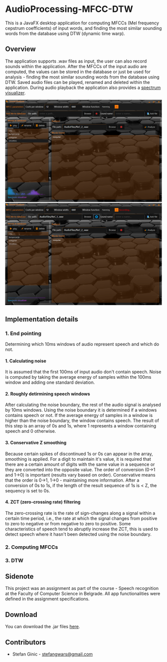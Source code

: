 # AudioProcessing-MFCC-DTW
This is a JavaFX desktop application for computing MFCCs (Mel frequency cepstrum coefficients) of input words, and finding the most similar sounding words from the database using DTW (dynamic time warp).

## Overview
The application supports .wav files as input, the user can also record sounds within the application. After the MFCCs of the input audio are computed, the values can be stored in the database or just be used for analysis - finding the most similar sounding words from the database using DTW. Saved audio files can be played, renamed and deleted within the application. During audio playback the application also provides a [spectrum visualizer](https://github.com/stefanGT44/AudioVisualizer-RealTime-Histogram/blob/master/README.md).

![Alt text](images/mfcc.png?raw=true "")
![Alt text](images/mfcc2.png?raw=true "")

## Implementation details<br>
### 1. End pointing
Determining which 10ms windows of audio represent speech and which do not.
#### 1. Calculating noise
It is assumed that the first 100ms of input audio don't contain speech. Noise is computed by taking the average energy of samples within the 100ms window and adding one standard deviation.
#### 2. Roughly detirmining speech windows
After calculating the noise boundary, the rest of the audio signal is analysed by 10ms windows. Using the noise boundary it is determined if a windows contains speech or not. If the average energy of samples in a window is higher than the noise boundary, the window contains speech. The result of this step is an array of 0s and 1s, where 1 represents a window containing speech and 0 otherwise.
#### 3. Conservative Z smoothing
Because certain spikes of discontinued 1s or 0s can appear in the array, smoothing is applied. For a digit to maintain it's value, it is required that there are a certain amount of digits with the same value in a sequence or they are converted into the opposite value. The order of conversion (0->1 and 1->0) is important (results vary based on order). Conservative means that the order is 0->1, 1->0 - maintaining more information. After a conversion of 0s to 1s, if the length of the result sequence of 1s is < Z, the sequency is set to 0s.
#### 4. ZCT (zero-crossing rate) filtering
The zero-crossing rate is the rate of sign-changes along a signal within a certain time period, i.e., the rate at which the signal changes from positive to zero to negative or from negative to zero to positive. Some characteristics of speech tend to abruptly increase the ZCT, this is used to detect speech where it hasn't been detected using the noise boundary. 
### 2. Computing MFCCs

### 3. DTW


## Sidenote
This project was an assignment as part of the course - Speech recognition at the Faculty of Computer Science in Belgrade. All app functionalities were defined in the assignment specifications.

## Download
You can download the .jar files [here](downloads/MFCC.zip).<br>

## Contributors
- Stefan Ginic - <stefangwars@gmail.com>
